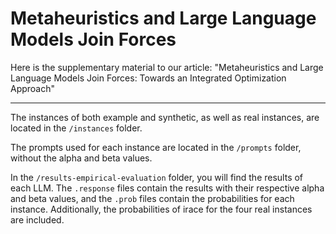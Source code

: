 # Metaheuristics and Large Language Models Join Forces
Here is the supplementary material to our article: "Metaheuristics and Large Language Models Join Forces: Towards an Integrated Optimization Approach"

---

The instances of both example and synthetic, as well as real instances, are located in the `/instances` folder.

The prompts used for each instance are located in the `/prompts` folder, without the alpha and beta values. 

In the `/results-empirical-evaluation` folder, you will find the results of each LLM. The `.response` files contain the results with their respective alpha and beta values, and the `.prob` files contain the probabilities for each instance. Additionally, the probabilities of irace for the four real instances are included.


